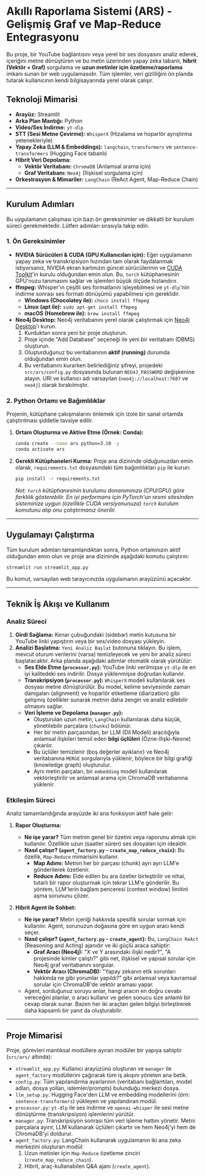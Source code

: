# Akıllı Raporlama Sistemi (ARS) - Gelişmiş Graf ve Map-Reduce Entegrasyonu

Bu proje, bir YouTube bağlantısını veya yerel bir ses dosyasını analiz ederek, içeriğini metne dönüştüren ve bu metin üzerinden yapay zeka tabanlı, **hibrit (Vektör + Graf)** sorgulama ve **uzun metinler için özetleme/raporlama** imkanı sunan bir web uygulamasıdır. Tüm işlemler, veri gizliliğini ön planda tutarak kullanıcının kendi bilgisayarında yerel olarak çalışır.

## Teknoloji Mimarisi

- **Arayüz:** Streamlit
- **Arka Plan Mantığı:** Python
- **Video/Ses İndirme:** `yt-dlp`
- **STT (Sesi Metne Çevirme):** `WhisperX` (Hizalama ve hoparlör ayrıştırma yetenekleriyle)
- **Yapay Zeka (LLM & Embeddings):** `langchain`, `transformers` ve `sentence-transformers` (Hugging Face tabanlı)
- **Hibrit Veri Depolama:**
    - **Vektör Veritabanı:** `ChromaDB` (Anlamsal arama için)
    - **Graf Veritabanı:** `Neo4j` (İlişkisel sorgulama için)
- **Orkestrasyon & Mimariler:** `LangChain` (ReAct Agent, Map-Reduce Chain)

---

## Kurulum Adımları

Bu uygulamanın çalışması için bazı ön gereksinimler ve dikkatli bir kurulum süreci gerekmektedir. Lütfen adımları sırasıyla takip edin.

### 1. Ön Gereksinimler

- **NVIDIA Sürücüleri & CUDA (GPU Kullanıcıları için):** Eğer uygulamanın yapay zeka ve transkripsiyon hızından tam olarak faydalanmak istiyorsanız, NVIDIA ekran kartınızın güncel sürücülerinin ve [CUDA Toolkit](https://developer.nvidia.com/cuda-toolkit-archive)'in kurulu olduğundan emin olun. Bu, `torch` kütüphanesinin GPU'nuzu tanımasını sağlar ve işlemleri büyük ölçüde hızlandırır.
- **ffmpeg:** Whisper'ın çeşitli ses formatlarını işleyebilmesi ve `yt-dlp`'nin indirme sonrası ses formatı dönüşümü yapabilmesi için gereklidir.
  - **Windows (Chocolatey ile):** `choco install ffmpeg`
  - **Linux (apt ile):** `sudo apt-get install ffmpeg`
  - **macOS (Homebrew ile):** `brew install ffmpeg`
- **Neo4j Desktop:** Neo4j veritabanını yerel olarak çalıştırmak için [Neo4j Desktop](https://neo4j.com/download/)'ı kurun.
  1. Kurduktan sonra yeni bir proje oluşturun.
  2. Proje içinde "Add Database" seçeneği ile yeni bir veritabanı (DBMS) oluşturun.
  3. Oluşturduğunuz bu veritabanının **aktif (running)** durumda olduğundan emin olun.
  4. Bu veritabanını kurarken belirlediğiniz şifreyi, projedeki `src/ars/config.py` dosyasında bulunan `NEO4J_PASSWORD` değişkenine atayın. URI ve kullanıcı adı varsayılan (`neo4j://localhost:7687` ve `neo4j`) olarak bırakılmıştır.

### 2. Python Ortamı ve Bağımlılıklar

Projenin, kütüphane çakışmalarını önlemek için izole bir sanal ortamda çalıştırılması şiddetle tavsiye edilir.

1.  **Ortam Oluşturma ve Aktive Etme (Örnek: Conda):**
    ```bash
    conda create --name ars python=3.10 -y
    conda activate ars
    ```

2.  **Gerekli Kütüphaneleri Kurma:**
    Proje ana dizininde olduğunuzdan emin olarak, `requirements.txt` dosyasındaki tüm bağımlılıkları `pip` ile kurun:

    ```bash
    pip install -r requirements.txt
    ```
    *Not: `torch` kütüphanesinin kurulumu donanımınıza (CPU/GPU) göre farklılık gösterebilir. En iyi performans için PyTorch'un resmi sitesinden sisteminize uygun (özellikle CUDA versiyonunuza) `torch` kurulum komutunu alıp onu çalıştırmanız önerilir.*

---

## Uygulamayı Çalıştırma

Tüm kurulum adımları tamamlandıktan sonra, Python ortamınızın aktif olduğundan emin olun ve proje ana dizininde aşağıdaki komutu çalıştırın:

```bash
streamlit run streamlit_app.py
```

Bu komut, varsayılan web tarayıcınızda uygulamanın arayüzünü açacaktır.

---

## Teknik İş Akışı ve Kullanım

### Analiz Süreci
1.  **Girdi Sağlama:** Kenar çubuğundaki (sidebar) metin kutusuna bir YouTube linki yapıştırın veya bir ses/video dosyası yükleyin.
2.  **Analizi Başlatma:** `Yeni Analiz Başlat` butonuna tıklayın. Bu işlem, mevcut oturum verilerini (varsa) temizleyecek ve yeni bir analiz süreci başlatacaktır. Arka planda aşağıdaki adımlar otomatik olarak yürütülür:
    - **Ses Elde Etme (`processor.py`):** YouTube linki verilmişse `yt-dlp` ile en iyi kalitedeki ses indirilir. Dosya yüklenmişse doğrudan kullanılır.
    - **Transkripsiyon (`processor.py`):** `WhisperX` modeli kullanılarak ses dosyası metne dönüştürülür. Bu model, kelime seviyesinde zaman damgaları (alignment) ve hoparlör etiketleme (diarization) gibi gelişmiş özellikler sunarak metnin daha zengin ve analiz edilebilir olmasını sağlar.
    - **Veri İşleme ve Depolama (`manager.py`):**
        - Oluşturulan uzun metin, `LangChain` kullanılarak daha küçük, yönetilebilir parçalara (`chunks`) bölünür.
        - Her bir metin parçasından, bir LLM (Dil Modeli) aracılığıyla anlamsal ilişkileri temsil eden **bilgi üçlüleri** (Özne-İlişki-Nesne) çıkarılır.
        - Bu üçlüler temizlenir (boş değerler ayıklanır) ve Neo4j veritabanına `MERGE` sorgularıyla yüklenir, böylece bir bilgi grafiği (knowledge graph) oluşturulur.
        - Aynı metin parçaları, bir `embedding` modeli kullanılarak vektörleştirilir ve anlamsal arama için ChromaDB veritabanına yüklenir.

### Etkileşim Süreci
Analiz tamamlandığında arayüzde iki ana fonksiyon aktif hale gelir:

1.  **Rapor Oluşturma:**
    - **Ne işe yarar?** Tüm metnin genel bir özetini veya raporunu almak için kullanılır. Özellikle uzun (saatler süren) ses dosyaları için idealdir.
    - **Nasıl çalışır? (`agent_factory.py` - `create_map_reduce_chain`):** Bu özellik, `Map-Reduce` mimarisini kullanır.
        - **Map Adımı:** Metnin her bir parçası (chunk) ayrı ayrı LLM'e gönderilerek özetlenir.
        - **Reduce Adımı:** Elde edilen bu ara özetler birleştirilir ve nihai, tutarlı bir rapor oluşturmak için tekrar LLM'e gönderilir. Bu yöntem, LLM'lerin bağlam penceresi (context window) limitini aşma sorununu çözer.

2.  **Hibrit Agent ile Sohbet:**
    - **Ne işe yarar?** Metin içeriği hakkında spesifik sorular sormak için kullanılır. Agent, sorunuzun doğasına göre en uygun aracı kendi seçer.
    - **Nasıl çalışır? (`agent_factory.py` - `create_agent`):** Bu, `LangChain ReAct` (Reasoning and Acting) ajanıdır ve iki güçlü araca sahiptir:
        - **Graf Aracı (Neo4j):** "X ve Y arasındaki ilişki nedir?", "A projesinde kimler çalıştı?" gibi net, ilişkisel ve yapısal sorular için Neo4j graf veritabanını sorgular.
        - **Vektör Aracı (ChromaDB):** "Yapay zekanın etik sorunları hakkında ne gibi yorumlar yapıldı?" gibi anlamsal veya kavramsal sorular için ChromaDB'de vektör araması yapar.
    - Agent, sorduğunuz soruyu anlar, hangi aracın en doğru cevabı vereceğini planlar, o aracı kullanır ve gelen sonucu size anlamlı bir cevap olarak sunar. Bazen her iki araçtan gelen bilgiyi birleştirerek daha kapsamlı bir yanıt da oluşturabilir.

---

## Proje Mimarisi

Proje, görevleri mantıksal modüllere ayıran modüler bir yapıya sahiptir (`src/ars/` altında):

- `streamlit_app.py`: Kullanıcı arayüzünü oluşturan ve `manager` ile `agent_factory` modüllerini çağırarak tüm iş akışını yöneten ana betik.
- `config.py`: Tüm yapılandırma ayarlarının (veritabanı bağlantıları, model adları, dosya yolları, istemler/prompts) bulunduğu merkezi dosya.
- `llm_setup.py`: Hugging Face'den LLM ve embedding modellerini (örn: `sentence-transformers`) yükleyen ve yapılandıran modül.
- `processor.py`: `yt-dlp` ile ses indirme ve `openai-whisper` ile sesi metne dönüştürme (transkripsiyon) işlemlerini yürütür.
- `manager.py`: Transkripsiyon sonrası tüm veri işleme hattını yönetir. Metni parçalara ayırır, LLM kullanarak üçlüleri çıkartır ve hem Neo4j'yi hem de ChromaDB'yi doldurur.
- `agent_factory.py`: LangChain kullanarak uygulamanın iki ana zeka merkezini oluşturan modül:
    1.  Uzun metinler için `Map-Reduce` özetleme zinciri (`create_map_reduce_chain`).
    2.  Hibrit, araç-kullanabilen Q&A ajanı (`create_agent`). 